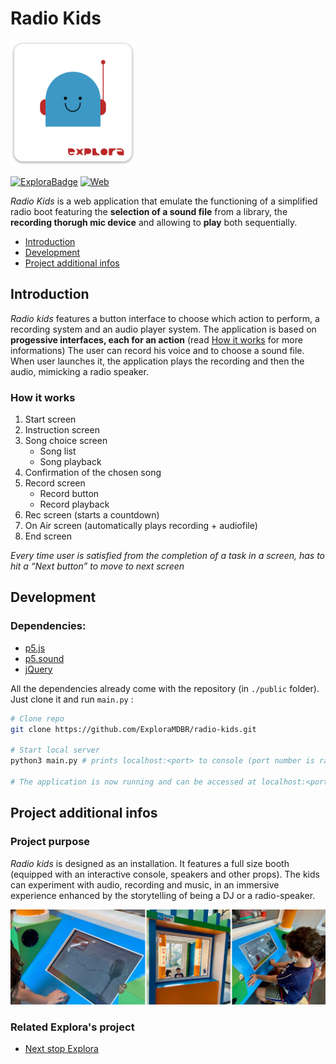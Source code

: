 # Radio Kids

<img width="200" alt="project logo" src="images/logo.png">

[![ExploraBadge](https://img.shields.io/badge/-Explora-eb5c2f)](https://mdbr.it/en/) [![Web](https://img.shields.io/badge/-Web_app-0f4175)](https://en.wikipedia.org/wiki/Web_application)

*Radio Kids* is a web application that emulate the functioning of a simplified radio boot featuring the **selection of a sound file** from a library, the **recording thorugh mic device** and allowing to **play** both sequentially.

- [Introduction](#introduction)
- [Development](#development)
- [Project additional infos](#infos)

## <a name="introduction"></a>Introduction

*Radio kids* features a button interface to choose which action to perform, a recording system and an audio player system.
The application is based on **progessive interfaces, each for an action** (read [How it works](#how-it-works) for more informations)
The user can record his voice and to choose a sound file.
When user launches it, the application plays the recording and then the audio, mimicking a radio speaker.

### <a name="how-it-works"></a>How it works

1. Start screen
2. Instruction screen
3. Song choice screen
   - Song list
   - Song playback
4. Confirmation of the chosen song
5. Record screen
   - Record button
   - Record playback
6. Rec screen (starts a countdown)
7. On Air screen (automatically plays recording + audiofile)
8. End screen

*Every time user is satisfied from the completion of a task in a screen, has to hit a “Next button” to move to next screen*

## <a name="development"></a>Development

### Dependencies:
- [p5.js](https://github.com/processing/p5.js)
- [p5.sound](https://github.com/processing/p5.js-sound)
- [jQuery](https://github.com/jquery/jquery) 
  
All the dependencies already come with the repository (in `./public` folder). Just clone it and run `main.py` :

```bash
# Clone repo
git clone https://github.com/ExploraMDBR/radio-kids.git

# Start local server
python3 main.py # prints localhost:<port> to console (port number is randomly generated each launch)

# The application is now running and can be accessed at localhost:<port>
```
## <a name="infos"></a>Project additional infos

### Project purpose

*Radio kids* is designed as an installation. It features a full size booth (equipped with an interactive console, speakers and other props).
The kids can experiment with audio, recording and music, in an immersive experience enhanced by the storytelling of being a DJ or a radio-speaker.

![Project image](images/example.png)

### Related Explora's project

- [Next stop Explora]()
